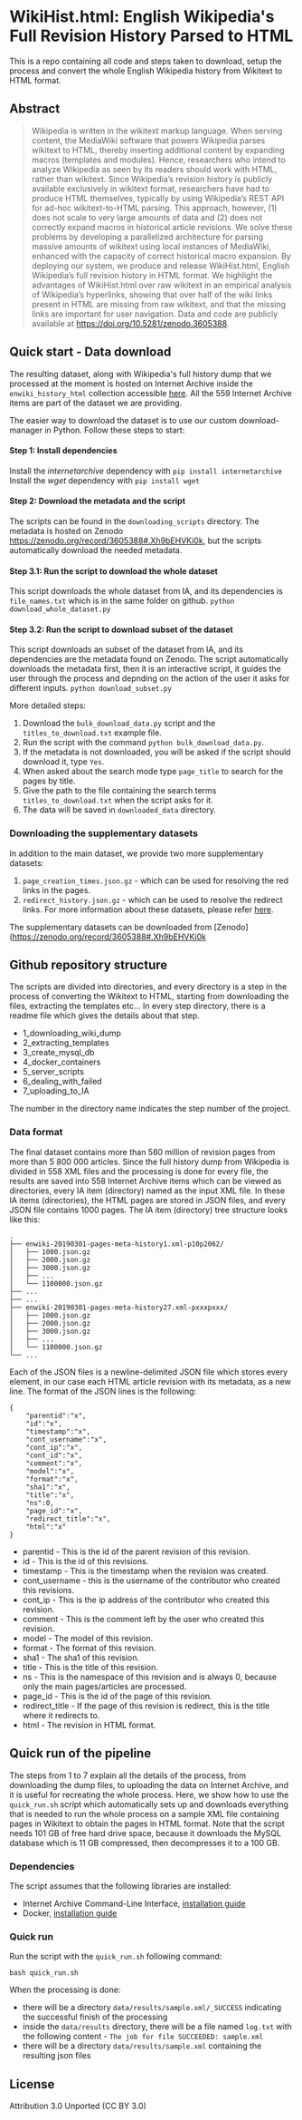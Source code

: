 # WikiHist.html: English Wikipedia's Full Revision History Parsed to HTML

This is a repo containing all code and steps taken to download, setup the process and convert the whole English Wikipedia history from Wikitext to HTML format.


## Abstract
> Wikipedia is written in the wikitext markup language. When serving content, the MediaWiki software that powers Wikipedia parses wikitext to HTML, thereby inserting additional content by expanding macros (templates and modules). Hence, researchers who intend to analyze Wikipedia as seen by its readers should work with HTML, rather than wikitext. Since Wikipedia’s revision history is publicly available exclusively in wikitext format, researchers have had to produce HTML themselves, typically by using Wikipedia’s REST API for ad-hoc wikitext-to-HTML parsing. 
> This approach, however, (1) does not scale to very large amounts of data and (2) does not correctly expand macros in historical article revisions. We solve these problems by developing a parallelized architecture for parsing massive amounts of wikitext using local instances of MediaWiki, enhanced with the capacity of correct historical macro expansion. By deploying our system, we produce and release WikiHist.html, English Wikipedia’s full revision history in HTML format. 
> We highlight the advantages of WikiHist.html over raw wikitext in an empirical analysis of Wikipedia’s hyperlinks, showing that over half of the wiki links present in HTML are missing from raw wikitext, and that the missing links are important for user navigation. Data and code are publicly available at https://doi.org/10.5281/zenodo.3605388.

## Quick start - Data download

The resulting dataset, along with Wikipedia's full history dump that we processed at the moment is hosted on Internet Archive inside the `enwiki_history_html` collection accessible [here](https://archive.org/details/enwiki_history_html). All the 559 Internet Archive items are part of the dataset we are providing.

The easier way to download the dataset is to use our custom download-manager in Python. Follow these steps to start:

#### Step 1: Install dependencies

Install the _internetarchive_ dependency with `pip install internetarchive`
Install the _wget_ dependency with `pip install wget`

#### Step 2: Download the metadata and the script
The scripts can be found in the `downloading_scripts` directory.
The metadata is hosted on Zenodo https://zenodo.org/record/3605388#.Xh9bEHVKi0k, but the scripts automatically download the needed metadata.

#### Step 3.1: Run the script to download the whole dataset
This script downloads the whole dataset from IA, and its dependencies is `file_names.txt` which is in the same folder on github.
`python download_whole_dataset.py`

#### Step 3.2: Run the script to download subset of the dataset
This script downloads an subset of the dataset from IA, and its dependencies are the metadata found on Zenodo. The script automatically downloads the metadata first, then it is an interactive script, it guides the user through the process and depnding on the action of the user it asks for different inputs.
`python download_subset.py`

More detailed steps:
1. Download the `bulk_download_data.py` script and the `titles_to_download.txt` example file.
2. Run the script with the command `python bulk_download_data.py`.
3. If the metadata is not downloaded, you will be asked if the script should download it, type `Yes`.
4. When asked about the search mode type `page_title` to search for the pages by title.
5. Give the path to the file containing the search terms `titles_to_download.txt` when the script asks for it.
6. The data will be saved in `downloaded_data` directory.


### Downloading the supplementary datasets
In addition to the main dataset, we provide two more supplementary datasets:
1. `page_creation_times.json.gz` - which can be used for resolving the red links in the pages.
2. `redirect_history.json.gz` - which can be used to resolve the redirect links.
For more information about these datasets, please refer [here](https://github.com/epfl-dlab/WikiHist.html/tree/master/downloading_scripts).

The supplementary datasets can be downloaded from [Zenodo](https://zenodo.org/record/3605388#.Xh9bEHVKi0k


## Github repository structure
The scripts are divided into directories, and every directory is a step in the process of converting the Wikitext to HTML, starting from downloading the files, extracting the templates etc… In every step directory, there is a readme file which gives the details about that step.

* 1_downloading_wiki_dump
* 2_extracting_templates
* 3_create_mysql_db
* 4_docker_containers
* 5_server_scripts
* 6_dealing_with_failed
* 7_uploading_to_IA

The number in the directory name indicates the step number of the project.

### Data format
The final dataset contains more than 580 million of revision pages from more than 5 800 000 articles. Since the full history dump from Wikipedia is divided in 558 XML files and the processing is done for every file, the results are saved into 558 Internet Archive items which can be viewed as directories, every IA item (directory) named as the input XML file. In these IA items (directories), the HTML pages are stored in JSON files, and every JSON file contains 1000 pages. The IA item (directory) tree structure looks like this:

    .
    ├── enwiki-20190301-pages-meta-history1.xml-p10p2062/
    │   ├── 1000.json.gz
    │   ├── 2000.json.gz
    │   ├── 3000.json.gz
    │   ├── ...
    │   └── 1100000.json.gz
    ├── ...
    ├── ...
    ├── enwiki-20190301-pages-meta-history27.xml-pxxxpxxx/
    │   ├── 1000.json.gz
    │   ├── 2000.json.gz
    │   ├── 3000.json.gz
    │   ├── ...
    │   └── 1100000.json.gz
    └── ...

Each of the JSON files is a newline-delimited JSON file which stores every element, in our case each HTML article revision with its metadata, as a new line. The format of the JSON lines is the following:

```
{
    "parentid":"x",
    "id":"x",
    "timestamp":"x",
    "cont_username":"x",
    "cont_ip":"x",
    "cont_id":"x",
    "comment":"x",
    "model":"x",
    "format":"x",
    "sha1":"x",
    "title":"x",
    "ns":0,
    "page_id":"x",
    "redirect_title":"x",
    "html":"x"
}
```
* parentid - This is the id of the parent revision of this revision.
* id - This is the id of this revisions.
* timestamp - This is the timestamp when the revision was created.
* cont\_username - this is the username of the contributor who created this revisions.
* cont\_ip - This is the ip address of the contributor who created this revision.
* comment - This is the comment left by the user  who created this revision.
* model - The model of this revision.
* format - The format of this revision.
* sha1 - The sha1 of this revision.
* title - This is the title of this revision.
* ns - This is the namespace of this revision and is always 0, because only the main pages/articles are processed.
* page\_id - This is the id of the page of this revision.
* redirect\_title - If the page of this revision is redirect, this is the title where it redirects to.
* html - The revision in HTML format.


## Quick run of the pipeline
The steps from 1 to 7 explain all the details of the process, from downloading the dump files, to uploading the data on Internet Archive, and it is useful for recreating the whole process.
Here, we show how to use the `quick_run.sh` script which automatically sets up and downloads everything that is needed to run the whole process on a sample XML file containing pages in Wikitext to obtain the pages in HTML format. Note that the script needs 101 GB of free hard drive space, because it downloads the MySQL database which is 11 GB compressed, then decompresses it to a 100 GB.

### Dependencies
The script assumes that the following libraries are installed:
* Internet Archive Command-Line Interface, [installation guide]( https://archive.org/services/docs/api/internetarchive/installation.html)
* Docker, [installation guide](https://docs.docker.com/v17.12/install/)

### Quick run
Run the script with the `quick_run.sh` following command:
```
bash quick_run.sh
```
When the processing is done:
- there will be a directory `data/results/sample.xml/_SUCCESS` indicating the successful finish of the processing 
- inside the `data/results` directory, there will be a file named `log.txt` with the following content - `The job for file SUCCEEDED: sample.xml`
- there will be a directory `data/results/sample.xml` containing the resulting json files


## License
Attribution 3.0 Unported (CC BY 3.0)
